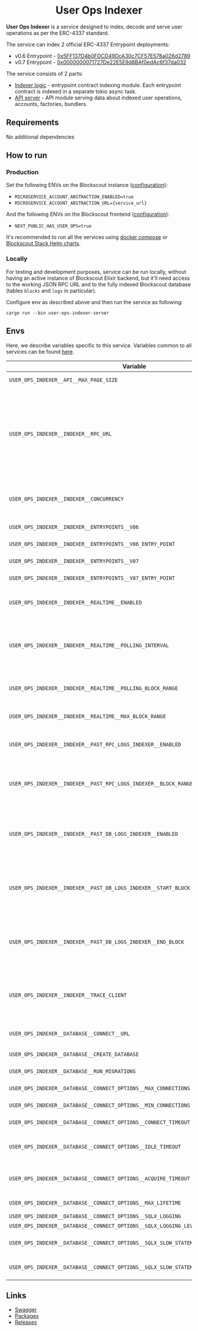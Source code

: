 # <h1 align="center"> User Ops Indexer </h1>

**User Ops Indexer** is a service designed to index, decode and serve user operations as per the ERC-4337 standard.

The service can index 2 official ERC-4337 Entrypoint deployments:

* v0.6
  Entrypoint - [0x5FF137D4b0FDCD49DcA30c7CF57E578a026d2789](https://eth.blockscout.com/address/0x5FF137D4b0FDCD49DcA30c7CF57E578a026d2789)
* v0.7
  Entrypoint - [0x0000000071727De22E5E9d8BAf0edAc6f37da032](https://eth.blockscout.com/address/0x0000000071727De22E5E9d8BAf0edAc6f37da032)

The service consists of 2 parts:

* [Indexer logic](./user-ops-indexer-logic) - entrypoint contract indexing module. Each entrypoint contract is
  indexed in a separate tokio async task.
* [API server](./user-ops-indexer-server) - API module serving data about indexed user operations, accounts, factories,
  bundlers.

## Requirements

No additional dependencies

## How to run

### Production

Set the following ENVs on the Blockscout
instance ([configuration](https://github.com/blockscout/docs/blob/master/for-developers/information-and-settings/env-variables.md#blockscout-account-abstraction)):

* `MICROSERVICE_ACCOUNT_ABSTRACTION_ENABLED=true`
* `MICROSERVICE_ACCOUNT_ABSTRACTION_URL={service_url}`

And the following ENVs on the Blockscout
frontend ([configuration](https://github.com/blockscout/frontend/blob/main/docs/ENVS.md#user-operations-feature-erc-4337)):

* `NEXT_PUBLIC_HAS_USER_OPS=true`

It's recommended to run all the services
using [docker compose](https://github.com/blockscout/blockscout/tree/master/docker-compose)
or [Blockscout Stack Helm charts](https://docs.blockscout.com/for-developers/deployment/kubernetes-deployment).

### Locally

For testing and development purposes, service can be run locally, without having an active instance of Blockscout Elixir
backend, but it'll need access to the working JSON RPC URL and to the fully indexed Blockscout database (tables `blocks`
and `logs` in particular).

Configure env as described above and then run the service as following:

```shell
cargo run --bin user-ops-indexer-server
```

## Envs

Here, we describe variables specific to this service. Variables common to all services can be
found [here](../docs/common-envs.md).

| Variable                                                                              | Required | Description                                                                                                                                                                                                         | Default value                                |
|---------------------------------------------------------------------------------------|----------|---------------------------------------------------------------------------------------------------------------------------------------------------------------------------------------------------------------------|----------------------------------------------|
| `USER_OPS_INDEXER__API__MAX_PAGE_SIZE`                                                |          | Max page size for API requests                                                                                                                                                                                      | `100`                                        |
| `USER_OPS_INDEXER__INDEXER__RPC_URL`                                                  | true     | Indexer RPC URL, should be an archive JSON RPC node with `eth`, `web3` and `trace`/`debug` namespaces enabled. Both HTTP and WS protocols are supported. WS is recommended for local RPC nodes, use HTTP otherwise. | `ws://127.0.0.1:8546`                        |
| `USER_OPS_INDEXER__INDEXER__CONCURRENCY`                                              |          | Indexer concurrency. Will process up to the configured number of transactions concurrently                                                                                                                          | `10`                                         |
| `USER_OPS_INDEXER__INDEXER__ENTRYPOINTS__V06`                                         |          | Enable Entrypoint v0.6 indexer                                                                                                                                                                                      | `true`                                       |
| `USER_OPS_INDEXER__INDEXER__ENTRYPOINTS__V06_ENTRY_POINT`                             |          | Entrypoint v0.6 contract address                                                                                                                                                                                    | `0x5FF137D4b0FDCD49DcA30c7CF57E578a026d2789` |
| `USER_OPS_INDEXER__INDEXER__ENTRYPOINTS__V07`                                         |          | Enable Entrypoint v0.7 indexer                                                                                                                                                                                      | `true`                                       |
| `USER_OPS_INDEXER__INDEXER__ENTRYPOINTS__V07_ENTRY_POINT`                             |          | Entrypoint v0.7 contract address                                                                                                                                                                                    | `0x0000000071727De22E5E9d8BAf0edAc6f37da032` |
| `USER_OPS_INDEXER__INDEXER__REALTIME__ENABLED`                                        |          | Enable forward realtime indexing of user operations from the `latest` block                                                                                                                                         | `true`                                       |
| `USER_OPS_INDEXER__INDEXER__REALTIME__POLLING_INTERVAL`                               |          | Polling interval for forward realtime indexing of user operations from the `latest` block, when using an HTTP RPC node                                                                                              | `6`                                          |
| `USER_OPS_INDEXER__INDEXER__REALTIME__POLLING_BLOCK_RANGE`                            |          | Extra block range offset for polling in reatime indexing to recover from small re-orgs.                                                                                                                             | `6`                                          |
| `USER_OPS_INDEXER__INDEXER__REALTIME__MAX_BLOCK_RANGE`                                |          | Max block range for single polling request in realtime indexing.                                                                                                                                                    | `10000`                                      |
| `USER_OPS_INDEXER__INDEXER__PAST_RPC_LOGS_INDEXER__ENABLED`                           |          | Enable one-time reindex of missed user operations from recent blocks                                                                                                                                                | `false`                                      |
| `USER_OPS_INDEXER__INDEXER__PAST_RPC_LOGS_INDEXER__BLOCK_RANGE`                       |          | Block range width for missed user operations reindex. Will re-index events from a given number of blocks prior the `latest` block                                                                                   | `0`                                          |
| `USER_OPS_INDEXER__INDEXER__PAST_DB_LOGS_INDEXER__ENABLED`                            |          | Enable one-time reindex of missed user operations from core Blockscout DB. Will query relevant events from `logs` Postgres table                                                                                    | `false`                                      |
| `USER_OPS_INDEXER__INDEXER__PAST_DB_LOGS_INDEXER__START_BLOCK`                        |          | Block range start for one-time DB reindex. Use positive number for static block number, or zero/negative number to count backwards from `latest`                                                                    | `0`                                          |
| `USER_OPS_INDEXER__INDEXER__PAST_DB_LOGS_INDEXER__END_BLOCK`                          |          | Block range end for one-time DB reindex. Use positive number for static block number, or zero/negative number to count backwards from `latest`                                                                      | `0`                                          |
| `USER_OPS_INDEXER__INDEXER__TRACE_CLIENT`                                             |          | RPC tracing namespace to use for tracing transactions, `debug` for using `debug_traceTransaction`, `trace` for using `trace_transaction`                                                                            | Depends on `web3_clientVersion`              |
| `USER_OPS_INDEXER__DATABASE__CONNECT__URL`                                            | true     | Postgres connect URL to Blockscout DB with read/write access                                                                                                                                                        | (empty)                                      |
| `USER_OPS_INDEXER__DATABASE__CREATE_DATABASE`                                         |          | Create database if doesn't exist                                                                                                                                                                                    | `false`                                      |
| `USER_OPS_INDEXER__DATABASE__RUN_MIGRATIONS`                                          |          | Run database migrations                                                                                                                                                                                             | `false`                                      |
| `USER_OPS_INDEXER__DATABASE__CONNECT_OPTIONS__MAX_CONNECTIONS`                        |          | Maximum number of connections for a pool                                                                                                                                                                            | `10`                                         |
| `USER_OPS_INDEXER__DATABASE__CONNECT_OPTIONS__MIN_CONNECTIONS`                        |          | Minimum number of connections for a pool                                                                                                                                                                            | `0`                                          |
| `USER_OPS_INDEXER__DATABASE__CONNECT_OPTIONS__CONNECT_TIMEOUT`                        |          | The connection timeout for a packet connection                                                                                                                                                                      | `30`                                         |
| `USER_OPS_INDEXER__DATABASE__CONNECT_OPTIONS__IDLE_TIMEOUT`                           |          | Maximum idle time for a particular connection to prevent network resource exhaustion                                                                                                                                | `600`                                        |
| `USER_OPS_INDEXER__DATABASE__CONNECT_OPTIONS__ACQUIRE_TIMEOUT`                        |          | Maximum amount of time to spend waiting for acquiring a connection                                                                                                                                                  | `30`                                         |
| `USER_OPS_INDEXER__DATABASE__CONNECT_OPTIONS__MAX_LIFETIME`                           |          | Maximum lifetime of individual connections                                                                                                                                                                          | `1800`                                       |
| `USER_OPS_INDEXER__DATABASE__CONNECT_OPTIONS__SQLX_LOGGING`                           |          | Enable SQLX logging                                                                                                                                                                                                 | `true`                                       |
| `USER_OPS_INDEXER__DATABASE__CONNECT_OPTIONS__SQLX_LOGGING_LEVEL`                     |          | SQLX logging level                                                                                                                                                                                                  | `debug`                                      |
| `USER_OPS_INDEXER__DATABASE__CONNECT_OPTIONS__SQLX_SLOW_STATEMENTS_LOGGING_LEVEL`     |          | SQLX logging level for slow statements warnings                                                                                                                                                                     | `off`                                        |
| `USER_OPS_INDEXER__DATABASE__CONNECT_OPTIONS__SQLX_SLOW_STATEMENTS_LOGGING_THRESHOLD` |          | Threshold duration for SQLX slow statements warnings                                                                                                                                                                | `1`                                          |

## Links

- [Swagger](https://blockscout.github.io/swaggers/services/user-ops-indexer/index.html)
- [Packages](https://github.com/blockscout/blockscout-rs/pkgs/container/user-ops-indexer)
- [Releases](https://github.com/blockscout/blockscout-rs/releases?q=user-ops-indexer&expanded=true)
